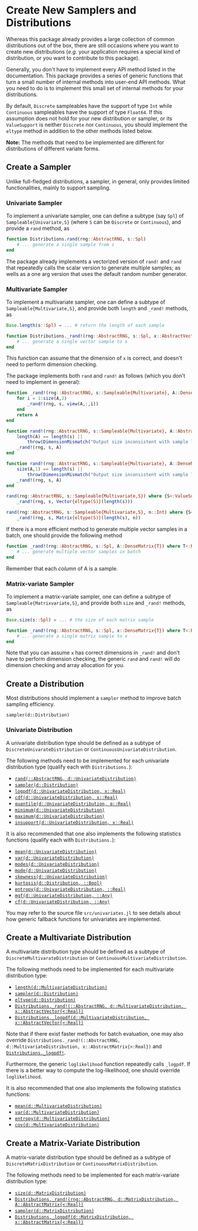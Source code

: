 # Create New Samplers and Distributions

Whereas this package already provides a large collection of common distributions out of the box, there are still occasions where you want to create new distributions (*e.g.* your application requires a special kind of distribution, or you want to contribute to this package).

Generally, you don't have to implement every API method listed in the documentation. This package provides a series of generic functions that turn a small number of internal methods into user-end API methods. What you need to do is to implement this small set of internal methods for your distributions.

By default, `Discrete` sampleables have the support of type `Int` while `Continuous` sampleables have the support of type `Float64`. If this assumption does not hold for your new distribution or sampler, or its `ValueSupport` is neither `Discrete` nor `Continuous`, you should implement the `eltype` method in addition to the other methods listed below.

**Note:** The methods that need to be implemented are different for distributions of different variate forms.


## Create a Sampler

Unlike full-fledged distributions, a sampler, in general, only provides limited functionalities, mainly to support sampling.

### Univariate Sampler

To implement a univariate sampler, one can define a subtype (say `Spl`) of `Sampleable{Univariate,S}` (where `S` can be `Discrete` or `Continuous`), and provide a `rand` method, as

```julia
function Distributions.rand(rng::AbstractRNG, s::Spl)
    # ... generate a single sample from s
end
```

The package already implements a vectorized version of `rand!` and `rand` that repeatedly calls the scalar version to generate multiple samples; as wells as a one arg version that uses the default random number generator.

### Multivariate Sampler

To implement a multivariate sampler, one can define a subtype of `Sampleable{Multivariate,S}`, and provide both `length` and `_rand!` methods, as

```julia
Base.length(s::Spl) = ... # return the length of each sample

function Distributions._rand!(rng::AbstractRNG, s::Spl, x::AbstractVector{T}) where T<:Real
    # ... generate a single vector sample to x
end
```

This function can assume that the dimension of `x` is correct, and doesn't need to perform dimension checking.

The package implements both `rand` and `rand!` as follows (which you don't need to implement in general):

```julia
function _rand!(rng::AbstractRNG, s::Sampleable{Multivariate}, A::DenseMatrix)
    for i = 1:size(A,2)
        _rand!(rng, s, view(A,:,i))
    end
    return A
end

function rand!(rng::AbstractRNG, s::Sampleable{Multivariate}, A::AbstractVector)
    length(A) == length(s) ||
        throw(DimensionMismatch("Output size inconsistent with sample length."))
    _rand!(rng, s, A)
end

function rand!(rng::AbstractRNG, s::Sampleable{Multivariate}, A::DenseMatrix)
    size(A,1) == length(s) ||
        throw(DimensionMismatch("Output size inconsistent with sample length."))
    _rand!(rng, s, A)
end

rand(rng::AbstractRNG, s::Sampleable{Multivariate,S}) where {S<:ValueSupport} =
    _rand!(rng, s, Vector{eltype(S)}(length(s)))

rand(rng::AbstractRNG, s::Sampleable{Multivariate,S}, n::Int) where {S<:ValueSupport} =
    _rand!(rng, s, Matrix{eltype(S)}(length(s), n))
```

If there is a more efficient method to generate multiple vector samples in a batch, one should provide the following method

```julia
function _rand!(rng::AbstractRNG, s::Spl, A::DenseMatrix{T}) where T<:Real
    # ... generate multiple vector samples in batch
end
```

Remember that each *column* of A is a sample.

### Matrix-variate Sampler

To implement a matrix-variate sampler, one can define a subtype of `Sampleable{Matrixvariate,S}`, and provide both `size` and `_rand!` methods, as

```julia
Base.size(s::Spl) = ... # the size of each matrix sample

function _rand!(rng::AbstractRNG, s::Spl, x::DenseMatrix{T}) where T<:Real
    # ... generate a single matrix sample to x
end
```

Note that you can assume `x` has correct dimensions in `_rand!` and don't have to perform dimension checking, the generic `rand` and `rand!` will do dimension checking and array allocation for you.

## Create a Distribution

Most distributions should implement a `sampler` method to improve batch sampling efficiency.

```@docs
sampler(d::Distribution)
```

### Univariate Distribution

A univariate distribution type should be defined as a subtype of `DiscreteUnivarateDistribution` or `ContinuousUnivariateDistribution`.

The following methods need to be implemented for each univariate distribution type (qualify each with `Distributions.`):

- [`rand(::AbstractRNG, d::UnivariateDistribution)`](@ref)
- [`sampler(d::Distribution)`](@ref)
- [`logpdf(d::UnivariateDistribution, x::Real)`](@ref)
- [`cdf(d::UnivariateDistribution, x::Real)`](@ref)
- [`quantile(d::UnivariateDistribution, q::Real)`](@ref)
- [`minimum(d::UnivariateDistribution)`](@ref)
- [`maximum(d::UnivariateDistribution)`](@ref)
- [`insupport(d::UnivariateDistribution, x::Real)`](@ref)

It is also recommended that one also implements the following statistics functions (qualify each with `Distributions.`):

- [`mean(d::UnivariateDistribution)`](@ref)
- [`var(d::UnivariateDistribution)`](@ref)
- [`modes(d::UnivariateDistribution)`](@ref)
- [`mode(d::UnivariateDistribution)`](@ref)
- [`skewness(d::UnivariateDistribution)`](@ref)
- [`kurtosis(d::Distribution, ::Bool)`](@ref)
- [`entropy(d::UnivariateDistribution, ::Real)`](@ref)
- [`mgf(d::UnivariateDistribution, ::Any)`](@ref)
- [`cf(d::UnivariateDistribution, ::Any)`](@ref)

You may refer to the source file `src/univariates.jl` to see details about how generic fallback functions for univariates are implemented.


## Create a Multivariate Distribution

A multivariate distribution type should be defined as a subtype of `DiscreteMultivarateDistribution` or `ContinuousMultivariateDistribution`.

The following methods need to be implemented for each multivariate distribution type:

- [`length(d::MultivariateDistribution)`](@ref)
- [`sampler(d::Distribution)`](@ref)
- [`eltype(d::Distribution)`](@ref)
- [`Distributions._rand!(::AbstractRNG, d::MultivariateDistribution, x::AbstractVector{<:Real})`](@ref)
- [`Distributions._logpdf(d::MultivariateDistribution, x::AbstractVector{<:Real})`](@ref)

Note that if there exist faster methods for batch evaluation, one may also override `Distributions._rand!(::AbstractRNG, d::MultivariateDistribution, x::AbstractMatrix{<:Real})` and [`Distributions._logpdf!`](@ref).

Furthermore, the generic `loglikelihood` function repeatedly calls `_logpdf`. If there is
a better way to compute the log-likelihood, one should override `loglikelihood`.

It is also recommended that one also implements the following statistics functions:

- [`mean(d::MultivariateDistribution)`](@ref)
- [`var(d::MultivariateDistribution)`](@ref)
- [`entropy(d::MultivariateDistribution)`](@ref)
- [`cov(d::MultivariateDistribution)`](@ref)

## Create a Matrix-Variate Distribution

A matrix-variate distribution type should be defined as a subtype of `DiscreteMatrixDistribution` or `ContinuousMatrixDistribution`.

The following methods need to be implemented for each matrix-variate distribution type:

- [`size(d::MatrixDistribution)`](@ref)
- [`Distributions._rand!(rng::AbstractRNG, d::MatrixDistribution, A::AbstractMatrix{<:Real})`](@ref)
- [`sampler(d::MatrixDistribution)`](@ref)
- [`Distributions._logpdf(d::MatrixDistribution, x::AbstractMatrix{<:Real})`](@ref)
